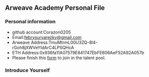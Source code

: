 ## Arweave Academy Personal File

### Personal information

- github account:Corazon0205
- Email:febrysuryarezky@gmail.com
- Arweave Address:TmuMtrmL00U3ZQ-8l4-rGoh8jXWVeYIdArC4LPSQHcA
- ETH Address:0x936fa11A07579E841747EbFE606AeF52A92A057b
- Please finish this [form](https://docs.google.com/forms/d/e/1FAIpQLSfWA5fIIcBgmRppm3jNz5vmf9Mai_QMVil-2pO4r7YKn_Zhtw/viewform?usp=sf_link) to join in the talent pool.

### Introduce Yourself

